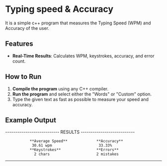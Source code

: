 # Typing speed & Accuracy

It is a simple c++ program that measures the Typing Speed (WPM) and Accuracy of the user.

## Features
- **Real-Time Results**: Calculates WPM, keystrokes, accuracy, and error count.

## How to Run
1. **Compile the program** using any C++ compiler.
2. **Run the program** and select either the "Words" or "Custom" option.
3. Type the given text as fast as possible to measure your speed and accuracy.

## Example Output
--------------------------- RESULTS ---------------------------
                                                        
               **Average Speed**             **Accuracy**   
                30.61 wpm                     33.33%       
               **Keystrokes**                **Errors**     
                 2 chars                     2 mistakes   
---------------------------------------------------------------

